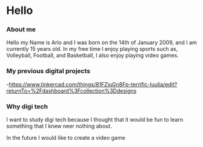 # Hello

### About me
Hello my Name is Arlo and I was born on the 14th of January 2009, and I am currently 15 years old. In my free time I enjoy playing sports such as, Volleyball, Football, and Basketball, I also enjoy playing video games.

### My previous digital projects
-https://www.tinkercad.com/things/81FZjuGn8Fp-terrific-luulia/edit?returnTo=%2Fdashboard%3Fcollection%3Ddesigns

### Why digi tech
I want to study digi tech because I thought that it would be fun to learn something that I knew neer nothing about.

In the future I would like to create a video game
